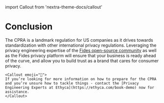 import Callout from 'nextra-theme-docs/callout'

# Conclusion

The CPRA is a landmark regulation for US companies as it drives towards standardization with other international privacy regulations. Leveraging the privacy engineering expertise of the [Fides open-source community](https://ethyca.com/developer-hub) as well as the Fides privacy platform will ensure that your business is ready ahead of the curve, and allow you to build trust as a brand that cares for consumer privacy.

    <Callout emoji="🚀">
    If you’re looking for more information on how to prepare for the CPRA and you’re unsure how to tackle things - contact the [Privacy Engineering Experts at Ethyca](https://ethyca.com/book-demo) now for assistance.
    </Callout>
